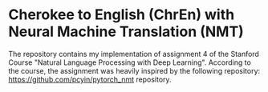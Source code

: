 # Cherokee to English (ChrEn) with Neural Machine Translation (NMT)

The repository contains my implementation of assignment 4 of the Stanford Course "Natural Language Processing with Deep Learning". According to the course, the assignment was heavily inspired by the following repository: https://github.com/pcyin/pytorch_nmt repository.
